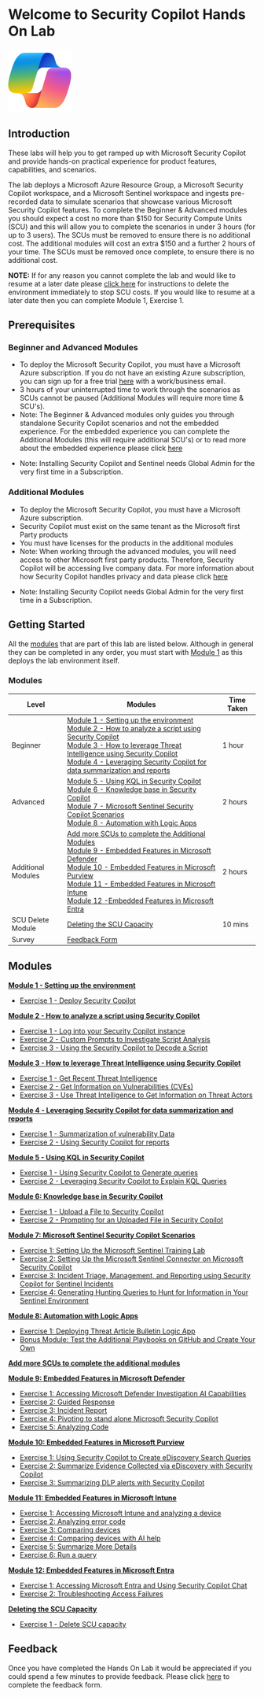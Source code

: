 # Welcome to Security Copilot Hands On Lab

![Security CoPilot Logo](https://github.com/Azure/Copilot-For-Security/blob/main/Images/ic_fluent_copilot_64_64%402x.png)

## Introduction

These labs will help you to get ramped up with Microsoft Security Copilot and provide hands-on practical experience for product features, capabilities, and scenarios.

The lab deploys a Microsoft Azure Resource Group, a Microsoft Security Copilot workspace, and a Microsoft Sentinel workspace and ingests pre-recorded data to simulate scenarios that showcase various Microsoft Security Copilot features. To complete the Beginner & Advanced modules you should expect a cost no more than $150 for Security Compute Units (SCU) and this will allow you to complete the scenarios in under 3 hours (for up to 3 users). The SCUs must be removed to ensure there is no additional cost. The additional modules will cost an extra $150 and a further 2 hours of your time. The SCUs must be removed once complete, to ensure there is no additional cost.

**NOTE:** If for any reason you cannot complete the lab and would like to resume at a later date please [click here](Modules/Deleting-SCU.md#exercise-1---delete-scu-capacity) for instructions to delete the environment immediately to stop SCU costs. If you would like to resume at a later date then you can complete Module 1, Exercise 1.

## Prerequisites 
### Beginner and Advanced Modules
- To deploy the Microsoft Security Copilot, you must have a Microsoft Azure subscription. If you do not have an existing Azure subscription, you can sign up for a free trial [here](https://azure.microsoft.com/free/) with a work/business email.
- 3 hours of your uninterrupted time to work through the scenarios as SCUs cannot be paused (Additional Modules will require more time & SCU's).
- Note: The Beginner & Advanced modules only guides you through standalone Security Copilot scenarios and not the embedded experience. For the embedded experience you can complete the Additional Modules (this will require additional SCU's) or to read more about the embedded experience please click [here](https://learn.microsoft.com/en-us/copilot/security/experiences-security-copilot)
<!--- - Permissions to create a resource group in your Azure subscription --->
- Note: Installing Security Copilot and Sentinel needs Global Admin for the very first time in a Subscription.

### Additional Modules
- To deploy the Microsoft Security Copilot, you must have a Microsoft Azure subscription.
- Security Copilot must exist on the same tenant as the Microsoft first Party products  
- You must have licenses for the products in the additional modules
- Note: When working through the advanced modules, you will need access to other Microsoft first party products. Therefore, Security Copilot will be accessing live company data. For more information about how Security Copilot handles privacy and data please click [here](https://learn.microsoft.com/en-us/copilot/security/privacy-data-security)
<!--- - Permissions to create a resource group in your Azure subscription --->
- Note: Installing Security Copilot needs Global Admin for the very first time in a Subscription.
## Getting Started

All the [modules](Modules) that are part of this lab are listed below. Although in general they can be completed in any order, you must start with [Module 1](Modules/Module-1-Setting-up-the-environment.md) as this deploys the lab environment itself.

### Modules

| Level    | Modules | Time Taken |
|----------|---------|------------|
| Beginner | [Module 1 - Setting up the environment](Modules/Module-1-Setting-up-the-environment.md) <br> [Module 2 - How to analyze a script using Security Copilot](https://aka.ms/CfSModule2) <br> [Module 3 - How to leverage Threat Intelligence using Security Copilot](https://aka.ms/CfSModule3) <br> [Module 4 - Leveraging Security Copilot for data summarization and reports](https://aka.ms/CfSModule4) | 1 hour |
| Advanced | [Module 5 - Using KQL in Security Copilot](https://aka.ms/CfSModule5) <br> [Module 6 - Knowledge base in Security Copilot](https://aka.ms/CfSModule6) <br> [Module 7 - Microsoft Sentinel Security Copilot Scenarios](https://aka.ms/CfSModule7) <br> [Module 8 - Automation with Logic Apps](https://aka.ms/CfSModule8) <br>  | 2 hours |
| Additional Modules | [Add more SCUs to complete the Additional Modules](https://github.com/jmf321/CfS-Hands-On-Lab/blob/main/Modules/AdditionalSCUs) <br> [Module 9 - Embedded Features in Microsoft Defender](https://aka.ms/CfSModule9) <br> [Module 10 - Embedded Features in Microsoft Purview](https://aka.ms/CfSModule10) <br> [Module 11 - Embedded Features in Microsoft Intune](https://aka.ms/CfSModule11) <br> [Module 12 -Embedded Features in Microsoft Entra](https://aka.ms/CfSModule12) <br>  | 2 hours |
| SCU Delete Module | [Deleting the SCU Capacity](https://aka.ms/CFSDeleteSCU) | 10 mins
| Survey | [Feedback Form](https://forms.office.com/r/UbeFd7uuBc)

## Modules

[**Module 1 - Setting up the environment**](https://aka.ms/CfSModule1)
- [Exercise 1 - Deploy Security Copilot](Modules/Module-1-Setting-up-the-environment.md#exercise-1-deploy-copilot-for-security)
<!--- - [Exercise 2 - Deploy the SCU timer Logic App](Modules/Module-1-Setting-up-the-environment.md#exercise-2-deploy-the-scu-timer-logic-app) (**NOTE:** This step is important to make sure the SCUs are automatically removed after 3 hours, so you won't incur any additional costs.)--->


[**Module 2 - How to analyze a script using Security Copilot**](https://aka.ms/CfSModule2)
- [Exercise 1 - Log into your Security Copilot instance](Modules/Module-2-Script-analysis.md#exercise-1--using-the-script-analysis-promptbook)
- [Exercise 2 - Custom Prompts to Investigate Script Analysis](Modules/Module-2-Script-analysis.md#exercise-2-custom-prompts-to-investigate-script-analysis)
- [Exercise 3 - Using the Security Copilot to Decode a Script](Modules/Module-2-Script-analysis.md#exercise-3--using-the-copilot-for-security-to-decode-a-script)

[**Module 3 - How to leverage Threat Intelligence using Security Copilot**](https://aka.ms/CfSModule3)
- [Exercise 1 - Get Recent Threat Intelligence](Modules/Module-3-Threat-intelligence-scenarios.md#exercise-1-get-recent-threat-intelligence)
- [Exercise 2 - Get Information on Vulnerabilities (CVEs)](Modules/Module-3-Threat-intelligence-scenarios.md#exercise-2-get-information-on-vulnerabilities-cves)
- [Exercise 3 - Use Threat Intelligence to Get Information on Threat Actors](Modules/Module-3-Threat-intelligence-scenarios.md#exercise-3-use-threat-intelligence-to-get-information-on-threat-actors)

[**Module 4 - Leveraging Security Copilot for data summarization and reports**](https://aka.ms/CfSModule4)
- [Exercise 1 - Summarization of vulnerability Data](Modules/Module-4-Summarization-of-data.md#exercise-1---summarization-of-vulnerability-data)
- [Exercise 2 - Using Security Copilot for reports](Modules/Module-4-Summarization-of-data.md#exercise-2---using-copilot-for-security-for-reports)

[**Module 5 - Using KQL in Security Copilot**](https://aka.ms/CfSModule5)
- [Exercise 1 - Using Security Copilot to Generate queries](Modules/Module-5-Generating-KQL-queries.md#exercise-1-using-copilot-for-security-to-generate-queries)
- [Exercise 2 - Leveraging Security Copilot to Explain KQL Queries](Modules/Module-5-Generating-KQL-queries.md#exercise-2-leveraging-copilot-for-security-to-explain-kql-queries)

[**Module 6: Knowledge base in Security Copilot**](https://aka.ms/CfSModule6)
- [Exercise 1 - Upload a File to Security Copilot](Modules/Module-6-Knowledge-base-in-Copilot-for-Security.md#exercise-1-upload-a-file-to-copilot-for-security)
- [Exercise 2 - Prompting for an Uploaded File in Security Copilot](Modules/Module-6-Knowledge-base-in-Copilot-for-Security.md#exercise-2-prompting-for-an-uploaded-file-in-copilot-for-security)

[**Module 7: Microsoft Sentinel Security Copilot Scenarios**](https://aka.ms/CfSModule7)
- [Exercise 1: Setting Up the Microsoft Sentinel Training Lab](https://github.com/jmf321/CfS-Hands-On-Training/blob/main/Modules/Module-7-Microsoft-Sentinel-Copilot-For-Security-Scenarios.md#exercise-1-setting-up-the-microsoft-sentinel-training-lab)
- [Exercise 2: Setting Up the Microsoft Sentinel Connector on Microsoft Security Copilot](https://github.com/jmf321/CfS-Hands-On-Training/blob/main/Modules/Module-7-Microsoft-Sentinel-Copilot-For-Security-Scenarios.md#exercise-2-setting-up-the-microsoft-sentinel-connector-on-microsoft-copilot-for-security)
- [Exercise 3: Incident Triage, Management, and Reporting using Security Copilot for Sentinel Incidents](https://github.com/jmf321/CfS-Hands-On-Training/blob/main/Modules/Module-7-Microsoft-Sentinel-Copilot-For-Security-Scenarios.md#exercise-3-incident-triage--management-and-reporting-using-copilot-for-security-for-sentinel-incidents)
- [Exercise 4: Generating Hunting Queries to Hunt for Information in Your Sentinel Environment](https://github.com/jmf321/CfS-Hands-On-Training/blob/main/Modules/Module-7-Microsoft-Sentinel-Copilot-For-Security-Scenarios.md#exercise-4-generating-hunting-queries-to-hunt-for-information-in-your-sentinel-evironment)

[**Module 8: Automation with Logic Apps**](https://aka.ms/CfSModule8)
- [Exercise 1: Deploying Threat Article Bulletin Logic App](https://github.com/jmf321/CfS-Hands-On-Training/blob/main/Modules/Module-8-Automation-with-Logic-Apps.md#exercise-1-deploying-threat-article-bulletin-logic-app)
- [Bonus Module: Test the Additional Playbooks on GitHub and Create Your Own](https://github.com/jmf321/CfS-Hands-On-Training/blob/main/Modules/Module-8-Automation-with-Logic-Apps.md#bonus-module-test-the-additional-playbooks-on-github-and-create-your-own)

[**Add more SCUs to complete the additional modules**](https://github.com/jmf321/CfS-Hands-On-Lab/blob/main/Modules/AdditionalSCUs)

[**Module 9: Embedded Features in Microsoft Defender**](https://aka.ms/CfSModule9)
- [Exercise 1: Accessing Microsoft Defender Investigation AI Capabilities](https://github.com/jmf321/CfS-Hands-On-Lab/blob/main/Modules/Module-9-Embedded-Features-in-Microsoft-Defender.md#exercise-1-accessing-microsoft-defender-investigation-ai-capabilities)
- [Exercise 2: Guided Response](https://github.com/jmf321/CfS-Hands-On-Lab/blob/main/Modules/Module-9-Embedded-Features-in-Microsoft-Defender.md#exercise-2-guided-response)
- [Exercise 3: Incident Report](https://github.com/jmf321/CfS-Hands-On-Lab/blob/main/Modules/Module-9-Embedded-Features-in-Microsoft-Defender.md#exercise-3-incident-report-)
- [Exercise 4: Pivoting to stand alone Microsoft Security Copilot](https://github.com/jmf321/CfS-Hands-On-Lab/blob/main/Modules/Module-9-Embedded-Features-in-Microsoft-Defender.md#exercise-4-pivoting-to-stand-alone-microsoft-security-copilot-)
- [Exercise 5: Analyzing Code](https://github.com/jmf321/CfS-Hands-On-Lab/blob/main/Modules/Module-9-Embedded-Features-in-Microsoft-Defender.md#exercise-5-analyzing-code-)

[**Module 10: Embedded Features in Microsoft Purview**](https://aka.ms/CfSModule10)
- [Exercise 1: Using Security Copilot to Create eDiscovery Search Queries](https://github.com/jmf321/CfS-Hands-On-Lab/blob/main/Modules/Module-10-eDiscovery-Search-in-Microsoft-Purview.md#exercise-1-using-security-copilot-to-create-ediscovery-search-queries)
- [Exercise 2: Summarize Evidence Collected via eDiscovery with Security Copilot](https://github.com/jmf321/CfS-Hands-On-Lab/blob/main/Modules/Module-10-eDiscovery-Search-in-Microsoft-Purview.md#exercise-2-summarize-evidence-collected-via-ediscovery-with-security-copilot)
- [Exercise 3: Summarizing DLP alerts with Security Copilot](https://github.com/jmf321/CfS-Hands-On-Lab/blob/main/Modules/Module-10-eDiscovery-Search-in-Microsoft-Purview.md#exercise-3-summarizing-dlp-alerts-with-security-copilot)

[**Module 11: Embedded Features in Microsoft Intune**](https://aka.ms/CfSModule11)
- [Exercise 1: Accessing Microsoft Intune and analyzing a device](https://github.com/jmf321/CfS-Hands-On-Lab/blob/main/Modules/Module-11-Embedded-Features-in-Microsoft-Intune.md#exercise-1-accessing-microsoft-intune-and-analyzing-a-device)
- [Exercise 2: Analyzing error code](https://github.com/jmf321/CfS-Hands-On-Lab/blob/main/Modules/Module-11-Embedded-Features-in-Microsoft-Intune.md#exercise-2-analyzing-error-code)
- [Exercise 3: Comparing devices](https://github.com/jmf321/CfS-Hands-On-Lab/blob/main/Modules/Module-11-Embedded-Features-in-Microsoft-Intune.md#exercise-3-comparing-devices)
- [Exercise 4: Comparing devices with AI help](https://github.com/jmf321/CfS-Hands-On-Lab/blob/main/Modules/Module-11-Embedded-Features-in-Microsoft-Intune.md#exercise-4-comparing-devices-with-ai-help)
- [Exercise 5: Summarize More Details](https://github.com/jmf321/CfS-Hands-On-Lab/blob/main/Modules/Module-11-Embedded-Features-in-Microsoft-Intune.md#exercise-5-summarize-more-details)
- [Exercise 6: Run a query](https://github.com/jmf321/CfS-Hands-On-Lab/blob/main/Modules/Module-11-Embedded-Features-in-Microsoft-Intune.md#exercise-6-run-a-query)

[**Module 12: Embedded Features in Microsoft Entra**](https://aka.ms/CfSModule12)
- [Exercise 1: Accessing Microsoft Entra and Using Security Copilot Chat](https://github.com/jmf321/CfS-Hands-On-Lab/blob/main/Modules/Module-12-Embedded-Features-in-Microsoft-Entra.md#exercise-1-accessing-microsoft-entra-and-using-security-copilot-chat)
- [Exercise 2: Troubleshooting Access Failures](https://github.com/jmf321/CfS-Hands-On-Lab/blob/main/Modules/Module-12-Embedded-Features-in-Microsoft-Entra.md#exercise-2-troubleshooting-access-failures)

[**Deleting the SCU Capacity**](https://aka.ms/CFSDeleteSCU)
- [Exercise 1 - Delete SCU capacity](Modules/Deleting-SCU.md#exercise-1---delete-scu-capacity)

## Feedback
Once you have completed the Hands On Lab it would be appreciated if you could spend a few minutes to provide feedback. Please click [here](https://forms.office.com/r/UbeFd7uuBc) to complete the feedback form.
